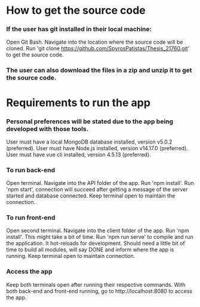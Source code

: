 # How to get the source code
### If the user has git installed in their local machine:
Open Git Bash.
Navigate into the location where the source code will be cloned.
Run 'git clone https://github.com/SpyrosPatistas/Thesis_21760.git' to get the source code.

### The user can also download the files in a zip and unzip it to get the source code.

# Requirements to run the app
### Personal preferences will be stated due to the app being developed with those tools.
User must have a local MongoDB database installed, version v5.0.2 (preferred).
User must have Node.js installed, version v14.17.0 (preferred).
User must have vue cli installed, version 4.5.13 (preferred).

### To run back-end
Open terminal.
Navigate into the API folder of the app.
Run 'npm install'.
Run 'npm start', connection will succeed after getting a message of the server started and database connected.
Keep terminal open to maintain the connection.

### To run front-end
Open second terminal.
Navigate into the client folder of the app.
Run 'npm install'. This might take a bit of time.
Run 'npm run serve' to compile and run the application. It hot-reloads for development.
Should need a little bit of time to build all modules, will say DONE and inform where the app is running.
Keep terminal open to maintain connection.

### Access the app
Keep both terminals open after running their respective commands.
With both back-end and front-end running, go to http://localhost:8080 to access the app.
